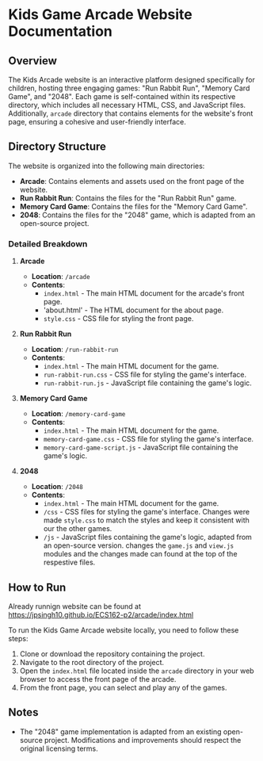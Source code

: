 # Kids Game Arcade Website Documentation

## Overview

The Kids Arcade website is an interactive platform designed specifically for
children, hosting three engaging games: "Run Rabbit Run",
"Memory Card Game", and "2048". Each game is self-contained within its respective
directory, which includes all necessary HTML, CSS, and JavaScript files.
Additionally, `arcade` directory that contains elements for
the website's front page, ensuring a cohesive and user-friendly interface.

## Directory Structure

The website is organized into the following main directories:

- **Arcade**: Contains elements and assets used on the front page of the website.
- **Run Rabbit Run**: Contains the files for the "Run Rabbit Run" game.
- **Memory Card Game**: Contains the files for the "Memory Card Game".
- **2048**: Contains the files for the "2048" game, which is adapted from an
  open-source project.

### Detailed Breakdown

1. **Arcade**

   - **Location**: `/arcade`
   - **Contents**:
     - `index.html` - The main HTML document for the arcade's front page.
     - 'about.html' - The HTML document for the about page.
     - `style.css` - CSS file for styling the front page.

2. **Run Rabbit Run**

   - **Location**: `/run-rabbit-run`
   - **Contents**:
     - `index.html` - The main HTML document for the game.
     - `run-rabbit-run.css` - CSS file for styling the game's interface.
     - `run-rabbit-run.js` - JavaScript file containing the game's logic.

3. **Memory Card Game**

   - **Location**: `/memory-card-game`
   - **Contents**:
     - `index.html` - The main HTML document for the game.
     - `memory-card-game.css` - CSS file for styling the game's interface.
     - `memory-card-game-script.js` - JavaScript file containing the game's logic.

4. **2048**

   - **Location**: `/2048`
   - **Contents**:
     - `index.html` - The main HTML document for the game.
     - `/css` - CSS files for styling the game's interface.
       Changes were made `style.css` to match the styles and
       keep it consistent with our the other games.
     - `/js` - JavaScript files containing the game's logic, adapted from an
       open-source version. changes the `game.js` and `view.js` modules and the
       changes made can found at the top of the respestive files.

## How to Run

Already runnign website can be found at https://jpsingh10.github.io/ECS162-p2/arcade/index.html

To run the Kids Game Arcade website locally, you need to follow these steps:

1. Clone or download the repository containing the project.
2. Navigate to the root directory of the project.
3. Open the `index.html` file located inside the `arcade` directory in your web
   browser to access the front page of the arcade.
4. From the front page, you can select and play any of the games.

## Notes

- The "2048" game implementation is adapted from an existing open-source project.
  Modifications and improvements should respect the original licensing terms.
